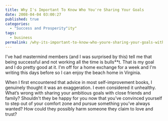 ```yaml
---
title: Why I's Important To Know Who You're Sharing Your Goals
date: 2008-04-04 03:00:27
published: true
categories:
  - "Success and Prosperity"ity"
tags:
  - business
permalink: /why-its-important-to-know-who-youre-sharing-your-goals-with/
---
```

I've had mastermind members (and I was surprised by this) tell me that being successful and not working all the time is bulls**t.  That is my goal and I do pretty good at it.  I'm off for a home exchange for a week and I'm writing this days before so I can enjoy the beach home in Virginia.  

When I first encountered that advice in most self-improvement books, I genuinely thought it was an exaggeration. I even considered it unhealthy. What’s wrong with sharing your ambitious goals with close friends and family? Shouldn't they be happy for you now that you’ve convinced yourself to step out of your comfort zone and pursue something you’ve always wanted? How could they possibly harm someone they claim to love and trust?